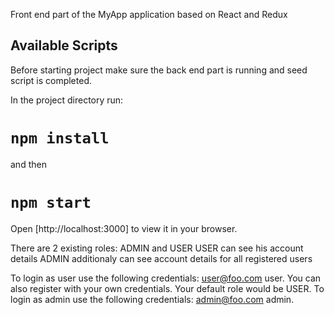 Front end part of the MyApp application based on React and Redux

## Available Scripts

Before starting project make sure the back end part is running and seed script is completed.

In the project directory run:

# `npm install`

and then

# `npm start`

Open [http://localhost:3000] to view it in your browser.

There are 2 existing roles: ADMIN and USER
USER can see his account details
ADMIN additionaly can see account details for all registered users

To login as user use the following credentials: user@foo.com user.
You can also register with your own credentials. Your default role would be USER.
To login as admin use the following credentials: admin@foo.com admin.

